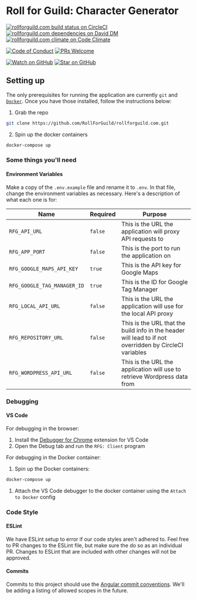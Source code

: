 # Roll for Guild: Character Generator

[![rollforguild.com build status on CircleCI][circleci-badge]][circleci]
[![rollforguild.com dependencies on David DM][daviddm-badge]][daviddm]
[![rollforguild.com climate on Code Climate][codeclimate-badge]][codeclimate]

[![Code of Conduct][code-of-conduct-badge]][code-of-conduct]
[![PRs Welcome][prs-badge]][prs]

[![Watch on GitHub][github-watch-badge]][github-watch]
[![Star on GitHub][github-star-badge]][github-star]

## Setting up

The only prerequisites for running the application are currently `git` and [`Docker`](https://www.docker.com/). Once you have those installed, follow the instructions below:

1. Grab the repo
```bash
git clone https://github.com/RollForGuild/rollforguild.com.git
```

2. Spin up the docker containers
```bash
docker-compose up
```

### Some things you'll need

#### Environment Variables

Make a copy of the `.env.example` file and rename it to `.env`. In that file, change the environment variables as necessary. Here's a description of what each one is for:

| Name                             | Required | Purpose |
|----------------------------------|----------|---------|
| `RFG_API_URL`                    | `false`  | This is the URL the application will proxy API requests to |
| `RFG_APP_PORT`                   | `false`  | This is the port to run the application on |
| `RFG_GOOGLE_MAPS_API_KEY`        | `true`   | This is the API key for Google Maps |
| `RFG_GOOGLE_TAG_MANAGER_ID`      | `true`   | This is the ID for Google Tag Manager |
| `RFG_LOCAL_API_URL`              | `false`  | This is the URL the application will use for the local API proxy |
| `RFG_REPOSITORY_URL`             | `false`  | This is the URL that the build info in the header will lead to if not overridden by CircleCI variables |
| `RFG_WORDPRESS_API_URL`          | `false`  | This is the URL the application will use to retrieve Wordpress data from |

### Debugging

#### VS Code

For debugging in the browser:

1. Install the [Debugger for Chrome](https://github.com/Microsoft/vscode-chrome-debug) extension for VS Code
1. Open the Debug tab and run the `RFG: Client` program

For debugging in the Docker container:

1. Spin up the Docker containers:
  ```bash
  docker-compose up
  ```
1. Attach the VS Code debugger to the docker container using the `Attach to Docker` config

### Code Style

#### ESLint

We have ESLint setup to error if our code styles aren't adhered to. Feel free to PR changes to the ESLint file, but make sure the do so as an individual PR. Changes to ESLint that are included with other changes will not be approved.

#### Commits

Commits to this project should use the [Angular commit conventions](https://gist.github.com/stephenparish/9941e89d80e2bc58a153). We'll be adding a listing of allowed scopes in the future.





[code-of-conduct]: CODE_OF_CONDUCT.md
[code-of-conduct-badge]: https://img.shields.io/badge/code%20of-conduct-ff69b4.svg?style=flat-square
[codeclimate]: https://codeclimate.com/github/RollForGuild/rollforguild.com
[codeclimate-badge]: https://img.shields.io/codeclimate/maintainability/RollForGuild/rollforguild.com.svg?style=flat-square
[coveralls]: https://coveralls.io/github/RollForGuild/rollforguild.com
[coveralls-badge]: https://img.shields.io/coveralls/RollForGuild/rollforguild.com.svg?style=flat-square
[daviddm]: https://david-dm.org/RollForGuild/rollforguild.com
[daviddm-badge]: https://img.shields.io/david/RollForGuild/rollforguild.com.svg?style=flat-square
[github-watch]: https://github.com/RollForGuild/rollforguild.com/watchers
[github-watch-badge]: https://img.shields.io/github/watchers/RollForGuild/rollforguild.com.svg?style=social
[github-star]: https://github.com/RollForGuild/rollforguild.com/stargazers
[github-star-badge]: https://img.shields.io/github/stars/RollForGuild/rollforguild.com.svg?style=social
[prs]: CONTRIBUTING.md
[prs-badge]: https://img.shields.io/badge/PRs-welcome-brightgreen.svg?style=flat-square
[circleci]: https://circleci.com/gh/RollForGuild/rollforguild.com
[circleci-badge]: https://img.shields.io/circleci/project/github/RollForGuild/rollforguild.com.svg?style=flat-square
